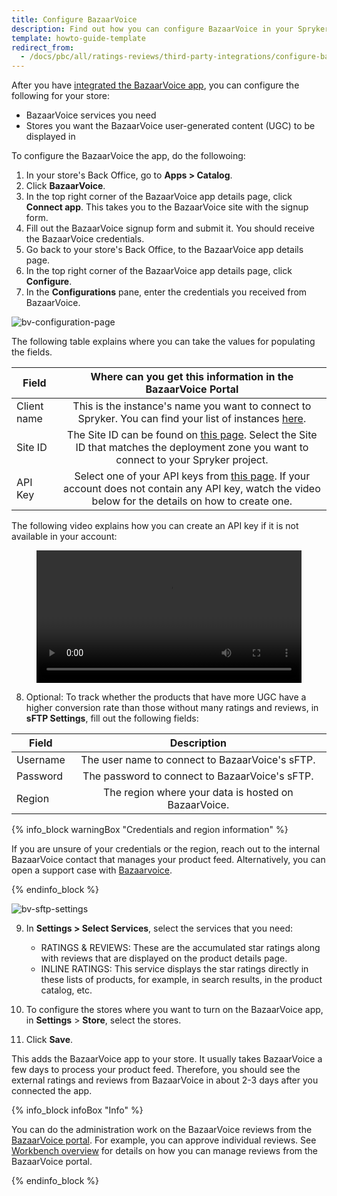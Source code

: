 ```yaml
---
title: Configure BazaarVoice
description: Find out how you can configure BazaarVoice in your Spryker shop
template: howto-guide-template 
redirect_from:
  - /docs/pbc/all/ratings-reviews/third-party-integrations/configure-bazaarvoice.html
---
```


After you have [integrated the BazaarVoice app](/docs/pbc/all/ratings-reviews/{{site.version}}/third-party-integrations/integrate-bazaarvoice.html), you can configure the following for your store:
- BazaarVoice services you need
- Stores you want the BazaarVoice  user-generated content (UGC) to be displayed in

To configure the BazaarVoice the app, do the followoing:

1. In your store's Back Office, go to **Apps > Catalog**.
2. Click **BazaarVoice**.
3. In the top right corner of the BazaarVoice app details page, click **Connect app**.
   This takes you to the BazaarVoice site with the signup form.
4. Fill out the BazaarVoice signup form and submit it.
   You should receive the BazaarVoice credentials.
5. Go back to your store's Back Office, to the BazaarVoice app details page.
6. In the top right corner of the BazaarVoice app details page, click **Configure**.
7. In the **Configurations** pane, enter the credentials you received from BazaarVoice.

![bv-configuration-page](https://spryker.s3.eu-central-1.amazonaws.com/docs/pbc/all/ratings-reviews/third-party-integrations/configure-bazaarvoice/bv-config-page.png)

The following table explains where you can take the values for populating the fields.

<div class="width-100">

| Field   |      Where can you get this information in the BazaarVoice Portal      |
|----------|:-------------:|
| Client name | This is the instance's name you want to connect to Spryker. You can find your list of instances [here](https://portal.bazaarvoice.com/configurations/sitemanager/clientselector).|
| Site ID | The Site ID can be found on [this page](https://config.portal.bazaarvoice.com/siteManager). Select the Site ID that matches the deployment zone you want to connect to your Spryker project.   |
| API Key | Select one of your API keys from [this page](https://portal.bazaarvoice.com/developer-tools/api-keys). If your account does not contain any API key, watch the video below for the details on how to create one. |

</div>

The following video explains how you can create an API key if it is not available in your account:

<figure class="video_container">
    <video width="100%" height="auto" controls>
    <source src="https://spryker.s3.eu-central-1.amazonaws.com/docs/pbc/all/ratings-reviews/third-party-integrations/configure-bazaarvoice/bv-api-key-creation-process.mov" type="video/mp4">
  </video>
</figure>

8. Optional: To track whether the products that have more UGC have a higher conversion rate than those without many ratings and reviews, in **sFTP Settings**, fill out the following fields:

| Field    |                    Description                     |
|----------|:--------------------------------------------------:|
| Username |   The user name to connect to BazaarVoice's sFTP.   |
| Password |   The password to connect to BazaarVoice's sFTP.    |
| Region   | The region where your data is hosted on BazaarVoice. |

{% info_block warningBox "Credentials and region information" %}

If you are unsure of your credentials or the region, reach out to the internal BazaarVoice contact that manages your product feed. Alternatively, you can open a support case with [Bazaarvoice](https://support.bazaarvoice.com/).

{% endinfo_block %}

![bv-sftp-settings](https://spryker.s3.eu-central-1.amazonaws.com/docs/pbc/all/ratings-reviews/third-party-integrations/configure-bazaarvoice/bv-sftp-settings.png)

9. In **Settings > Select Services**, select the services that you need:
   - RATINGS & REVIEWS: These are the accumulated star ratings along with reviews that are displayed on the product details page.
   <!---- QUESTIONS & ANSWERS:--> 
   - INLINE RATINGS: This service displays the star ratings directly in these lists of products, for example, in search results, in the product catalog, etc.

10. To configure the stores where you want to turn on the BazaarVoice app, in **Settings** > **Store**, select the stores.

11. Click **Save**.

This adds the BazaarVoice app to your store. It usually takes BazaarVoice a few days to process your product feed. Therefore, you should see the external ratings and reviews from BazaarVoice in about 2-3 days after you connected the app.

{% info_block infoBox "Info" %}

You can do the administration work on the BazaarVoice reviews from the [BazaarVoice portal](https://portal.bazaarvoice.com/signin?ref=spryker-documentation). For example, you can approve individual reviews. See [Workbench overview](https://knowledge.bazaarvoice.com/wp-content/brandedge-pro-wb/en_US/basics/workbench_overview.html#log-in-to-workbench?ref=spryker-documentation) for details on how you can manage reviews from the BazaarVoice portal.

{% endinfo_block %}
